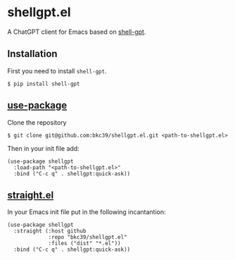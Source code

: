 # shellgpt.el

A ChatGPT client for Emacs based on [shell-gpt](https://pypi.org/project/shell-gpt/).

## Installation

First you need to install `shell-gpt`.

```
$ pip install shell-gpt
```

## [use-package](https://github.com/jwiegley/use-package)

Clone the repository

```
$ git clone git@github.com:bkc39/shellgpt.el.git <path-to-shellgpt.el>
```

Then in your init file add:

```emacs-lisp
(use-package shellgpt
  :load-path "<path-to-shellgpt.el>"
  :bind ("C-c q" . shellgpt:quick-ask))
```

## [straight.el](https://github.com/radian-software/straight.el)

In your Emacs init file put in the following incantantion:

```emacs-lisp
(use-package shellgpt
  :straight (:host github
             :repo "bkc39/shellgpt.el"
             :files ("dist" "*.el"))
  :bind ("C-c q" . shellgpt:quick-ask))
```
